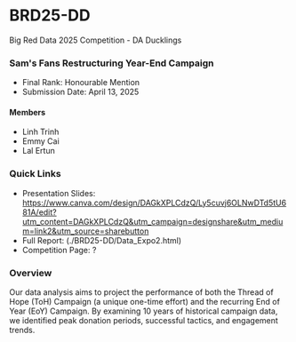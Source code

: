 # BRD25-DD
Big Red Data 2025 Competition - DA Ducklings


### Sam's Fans Restructuring Year-End Campaign

+ Final Rank: Honourable Mention
+ Submission Date: April 13, 2025

#### Members

- Linh Trinh
- Emmy Cai
- Lal Ertun


### Quick Links

+ Presentation Slides: https://www.canva.com/design/DAGkXPLCdzQ/Ly5cuvj6OLNwDTd5tU681A/edit?utm_content=DAGkXPLCdzQ&utm_campaign=designshare&utm_medium=link2&utm_source=sharebutton 
+ Full Report: (./BRD25-DD/Data_Expo2.html)
+ Competition Page: ?


### Overview

Our data analysis aims to project the performance of both the Thread of Hope (ToH) Campaign (a unique one-time effort) and the recurring End of Year (EoY) Campaign. By examining 10 years of historical campaign data, we identified peak donation periods, successful tactics, and engagement trends.
